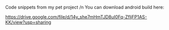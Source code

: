 Code snippets from my pet project /n
You can download android build here:

https://drive.google.com/file/d/14y_she7mHmTJD8uI0Fq-ZfljFP1AS-KK/view?usp=sharing
